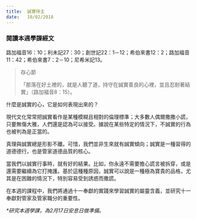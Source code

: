 ```yaml
---
title:  誠實侍主
date:   10/02/2018
---
```


### 閱讀本週學課經文
路加福音16：10；利未記27：30；創世記22：1－12；希伯來書12：2；路加福音11：42；希伯來書7：2－10；尼希米記13。

> <p>存心節</p>
> 「那落在好土裡的，就是人聽了道，持守在誠實善良的心裡，並且忍耐著結實」（路加福音8：15）。

什麼是誠實的心，它是如何表現出來的？

現代文化常常把誠實看作是某種模糊且相對的倫理標準；大多數人偶爾撒撒小謊，只要無傷大雅，人們還是認為可以接受。據說在某些特定的情況下，不誠實的行為也被判為是正當的。

真理與誠實總是形影不離。可惜，我們並非生來就有誠實傾向；誠實是一種習得的道德德行，也是管家道德品質的核心。

當我們以誠實行事時，就有好的結果。比如，你永遠不需要擔心謊言被拆穿，或是還需要繼續為它打掩護。基於這種種原因，誠實可以說是一種極為寶貴的品格，尤其是在困難的情況下，特別容易受到誘惑而撒謊。

在本週的課程中，我們將通過十一奉獻的實踐來學習誠實的屬靈含義，並研究十一奉獻對管家及管家職分的重要性。

_*研究本週學課，為2月17日安息日做準備。_